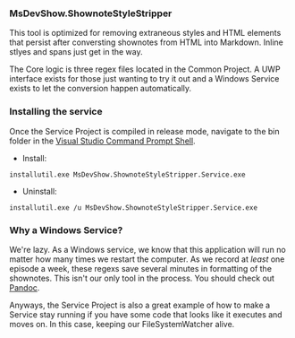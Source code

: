 ### MsDevShow.ShownoteStyleStripper

This tool is optimized for removing extraneous styles and HTML elements that persist after conversting shownotes from HTML into Markdown. Inline stlyes and spans just get in the way.

The Core logic is three regex files located in the Common Project. A UWP interface exists for those just wanting to try it out and a Windows Service exists to let the conversion happen automatically.

### Installing the service

Once the Service Project is compiled in release mode, navigate to the bin folder in the [Visual Studio Command Prompt Shell](https://msdn.microsoft.com/en-us/library/ms229859%28v=vs.110%29.aspx). 

 - Install:

```
installutil.exe MsDevShow.ShownoteStyleStripper.Service.exe
```

 - Uninstall:

```
installutil.exe /u MsDevShow.ShownoteStyleStripper.Service.exe
```

### Why a Windows Service?

We're lazy. As a Windows service, we know that this application will run no matter how many times we restart the computer. As we record at *least* one episode a week, these regexs save several minutes in formatting of the shownotes. This isn't our only tool in the process. You should check out [Pandoc](http://pandoc.org/).

Anyways, the Service Project is also a great example of how to make a Service stay running if you have some code that looks like it executes and moves on. In this case, keeping our FileSystemWatcher alive.
